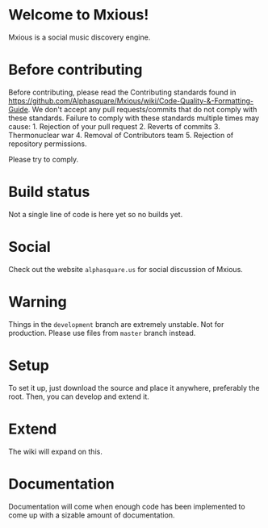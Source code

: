 Welcome to Mxious!
=================

Mxious is a social music discovery engine. 

Before contributing
====================
Before contributing, please read the Contributing standards found in
https://github.com/Alphasquare/Mxious/wiki/Code-Quality-&-Formatting-Guide.
We don't accept any pull requests/commits that do not comply with these standards. 
Failure to comply with these standards multiple times may cause:
	1. Rejection of your pull request
	2. Reverts of commits 
	3. Thermonuclear war
	4. Removal of Contributors team
	5. Rejection of repository permissions.

Please try to comply. 


Build status
===============
Not a single line of code is here yet so no builds yet.

Social
===============
Check out the website `alphasquare.us` for social discussion of Mxious.

Warning
===============

Things in the ``development`` branch are extremely unstable. Not for production. Please use files from ``master`` branch instead.

Setup
===============

To set it up, just download the source and place it anywhere, preferably the root.
Then, you can develop and extend it. 

Extend
===============
The wiki will expand on this. 

Documentation
===============

Documentation will come when enough code has been implemented to come up with a sizable amount of documentation.

